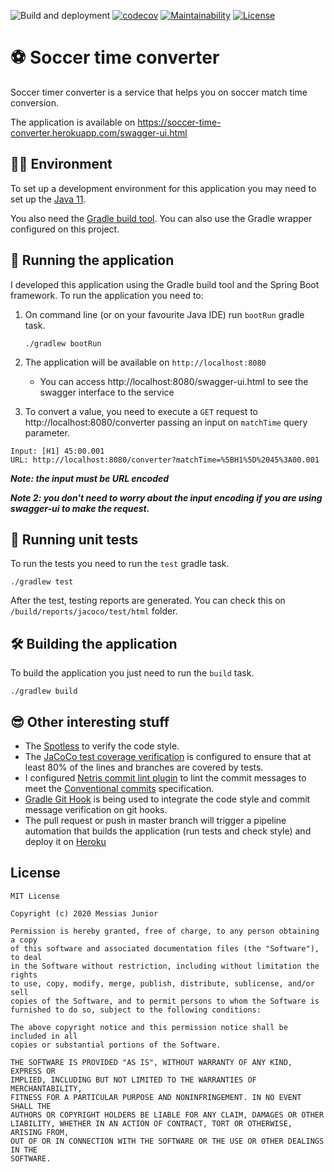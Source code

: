 ![Build and deployment](https://github.com/MessiasLima/soccer-time-converter/workflows/Build%20and%20deployment/badge.svg)
[![codecov](https://codecov.io/gh/MessiasLima/soccer-time-converter/branch/master/graph/badge.svg)](https://codecov.io/gh/MessiasLima/soccer-time-converter)
[![Maintainability](https://api.codeclimate.com/v1/badges/de9495caef8360fb34a0/maintainability)](https://codeclimate.com/github/MessiasLima/soccer-time-converter/maintainability)
[![License](https://img.shields.io/github/license/MessiasLima/soccer-time-converter)](https://img.shields.io/github/license/MessiasLima/soccer-time-converter)

# ⚽ Soccer time converter

Soccer timer converter is a service that helps you on soccer match time conversion.

The application is available on https://soccer-time-converter.herokuapp.com/swagger-ui.html

## 🧑‍💻 Environment

To set up a development environment for this application you may need to set up the [Java 11](https://www.oracle.com/java/technologies/javase-jdk11-downloads.html).

You also need the [Gradle build tool](https://gradle.org/). You can also use the Gradle wrapper configured on this project.

## 🚀 Running the application

I developed this application using the Gradle build tool and the Spring Boot framework. To run the application you need to:

1. On command line (or on your favourite Java IDE) run `bootRun` gradle task.

    ```
    ./gradlew bootRun
    ```

1. The application will be available on `http://localhost:8080`

    - You can access http://localhost:8080/swagger-ui.html to see the swagger interface to the service

1. To convert a value, you need to execute a `GET` request to http://localhost:8080/converter passing an input on `matchTime` query parameter.

```
Input: [H1] 45:00.001
URL: http://localhost:8080/converter?matchTime=%5BH1%5D%2045%3A00.001
```

**_Note: the input must be URL encoded_**

**_Note 2: you don't need to worry about the input encoding if you are using swagger-ui to make the request._**

## 🧪 Running unit tests

To run the tests you need to run the `test` gradle task.

```
./gradlew test
```

After the test, testing reports are generated. You can check this on `/build/reports/jacoco/test/html` folder.

## 🛠️ Building the application

To build the application you just need to run the `build` task.

```
./gradlew build
```

## 😎 Other interesting stuff

-   The [Spotless](https://github.com/diffplug/spotless) to verify the code style.
-   The [JaCoCo test coverage verification](https://docs.gradle.org/current/userguide/jacoco_plugin.html) is configured to ensure that at least 80% of the lines and branches are covered by tests.
-   I configured [Netris commit lint plugin](https://plugins.gradle.org/plugin/ru.netris.commitlint) to lint the commit messages to meet the [Conventional commits](https://www.conventionalcommits.org/en/v1.0.0/) specification.
-   [Gradle Git Hook](https://github.com/STAR-ZERO/gradle-githook) is being used to integrate the code style and commit message verification on git hooks.
-   The pull request or push in master branch will trigger a pipeline automation that builds the application (run tests and check style) and deploy it on [Heroku](https://www.heroku.com/home)

## License

    MIT License

    Copyright (c) 2020 Messias Junior

    Permission is hereby granted, free of charge, to any person obtaining a copy
    of this software and associated documentation files (the "Software"), to deal
    in the Software without restriction, including without limitation the rights
    to use, copy, modify, merge, publish, distribute, sublicense, and/or sell
    copies of the Software, and to permit persons to whom the Software is
    furnished to do so, subject to the following conditions:

    The above copyright notice and this permission notice shall be included in all
    copies or substantial portions of the Software.

    THE SOFTWARE IS PROVIDED "AS IS", WITHOUT WARRANTY OF ANY KIND, EXPRESS OR
    IMPLIED, INCLUDING BUT NOT LIMITED TO THE WARRANTIES OF MERCHANTABILITY,
    FITNESS FOR A PARTICULAR PURPOSE AND NONINFRINGEMENT. IN NO EVENT SHALL THE
    AUTHORS OR COPYRIGHT HOLDERS BE LIABLE FOR ANY CLAIM, DAMAGES OR OTHER
    LIABILITY, WHETHER IN AN ACTION OF CONTRACT, TORT OR OTHERWISE, ARISING FROM,
    OUT OF OR IN CONNECTION WITH THE SOFTWARE OR THE USE OR OTHER DEALINGS IN THE
    SOFTWARE.
